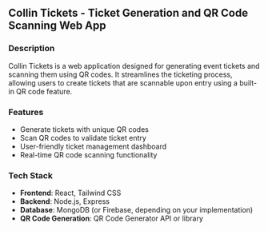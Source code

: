## Collin Tickets - Ticket Generation and QR Code Scanning Web App

### Description
Collin Tickets is a web application designed for generating event tickets and scanning them using QR codes. It streamlines the ticketing process, allowing users to create tickets that are scannable upon entry using a built-in QR code feature.

### Features
- Generate tickets with unique QR codes
- Scan QR codes to validate ticket entry
- User-friendly ticket management dashboard
- Real-time QR code scanning functionality

### Tech Stack
- **Frontend**: React, Tailwind CSS
- **Backend**: Node.js, Express
- **Database**: MongoDB (or Firebase, depending on your implementation)
- **QR Code Generation**: QR Code Generator API or library
